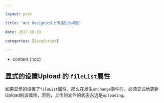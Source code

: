 ```yaml
---

layout: post

title: "Ant Design文件上传遇到的问题"

date: 2017-10-10

categories: [JavaScript]

---
```


* content
{:toc}

## 显式的设置Upload 的 ``fileList``属性
如果显示的设置了``fileList``属性，那么在发生``onChange``事件时，必须显式地更新Upload的该属性，否则，上传的文件的状态永远是``uploading``。


